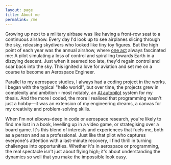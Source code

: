 ```yaml
---
layout: page
title: About me
permalink: /me
---
```

Growing up next to a military airbase was like having a front-row seat to a continuous airshow. Every day I'd look up to see airplanes slicing through the sky, releasing skydivers who looked like tiny toy figures. But the high point of each year was the annual airshow, where [one act](https://youtu.be/r5s6qrj3RLE?si=DYOu-OrdxxjVWbqw&t=78) always fascinated me: A pilot simulating a loss of control and spiralling towards Earth in a dizzying descent. Just when it seemed too late, they'd regain control and soar back into the sky. This ignited a love for aviation and set me on a course to become an Aerospace Engineer.

Parallel to my aerospace studies, I always had a coding project in the works. I began with the typical "hello world!", but over time, the projects grew in complexity and ambition - most notably, an [AI autopilot](https://repository.tudelft.nl/islandora/object/uuid%3A10f5fa68-f934-414a-9067-988f51f098cb?collection=education) system for my thesis. And the more I coded, the more I realised that programming wasn't just a hobby—it was an extension of my engineering dreams, a canvas for my creativity and problem-solving skills.

When I'm not elbows-deep in code or aerospace research, you're likely to find me lost in a book, levelling up in a video game, or strategising over a board game. It's this blend of interests and experiences that fuels me, both as a person and as a professional. Just like that pilot who captures everyone's attention with a last-minute recovery, I find thrill in turning challenges into opportunities. Whether it's in aerospace or programming, the real spectacle isn't just about flying high; it's about understanding the dynamics so well that you make the impossible look easy.